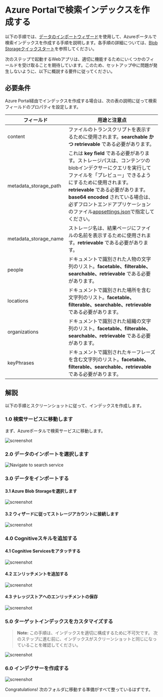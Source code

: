 # Azure Portalで検索インデックスを作成する

以下の手順では、[データのインポートウィザード](https://docs.microsoft.com/azure/search/search-import-data-portal)を使用して、Azureポータルで検索インデックスを作成する手順を説明します。各手順の詳細については、[Blob Storageクイックスタート](https://docs.microsoft.com/azure/search/cognitive-search-quickstart-blob)を参照してください。

次のステップで起動するWebアプリは、適切に機能するためにいくつかのフィールドを受け取ることを期待しています。このため、セットアップ中に問題が発生しないように、以下に概説する要件に従ってください。

## 必要条件

Azure Portal経由でインデックスを作成する場合は、次の表の説明に従って検索フィールドのプロパティを設定します。

| フィールド					|用途と注意点						|
|-----------------------|-----------------------------------------------|
|content				| ファイルのトランスクリプトを表示するために使用されます。**searchable かつ retrievable** である必要があります。  |
|metadata_storage_path	| これは **key field** である必要があります。ストレージパスは、コンテンツのblobインデクサーにクエリを実行してファイルを「プレビュー」できるようにするために使用されます。**retrievable** である必要があります。**base64 encoded** されている場合は、必ずフロントエンドアプリケーションのファイル[appsettings.json](https://github.com/nohanaga/azure-search-knowledge-mining/tree/master/02%20-%20Web%20UI%20Template)で指定してください。		|
|metadata_storage_name	| ストレージ名は、結果ページにファイルの名前を表示するために使用されます。**retrievable** である必要があります。	|
|people					| ドキュメントで識別された人物の文字列のリスト。**facetable、filterable、searchable、retrievable** である必要があります。  |
|locations				| ドキュメントで識別された場所を含む文字列のリスト。**facetable、filterable、searchable、retrievable** である必要があります。  |
|organizations			| ドキュメントで識別された組織の文字列のリスト。**facetable、filterable、searchable、retrievable** である必要があります。  |
|keyPhrases				| ドキュメントで識別されたキーフレーズを含む文字列のリスト。**facetable、filterable、searchable、retrievable** である必要があります。  |

## 解説

以下の手順とスクリーンショットに従って、インデックスを作成します。

### 1.0 検索サービスに移動します

まず、Azureポータルで検索サービスに移動します。

![screenshot](../images/createindex-step0.PNG)

### 2.0 データのインポートを選択します

![Navigate to search service](../images/createindex-step1.PNG)

### 3.0 データをインポートする

#### 3.1 Azure Blob Storageを選択します

![screenshot](../images/createindex-step2.PNG)

#### 3.2 ウィザードに従ってストレージアカウントに接続します

![screenshot](../images/createindex-step3.PNG)

### 4.0 Cognitiveスキルを追加する

#### 4.1 Cognitive Servicesをアタッチする

![screenshot](../images/createindex-step4.PNG)

#### 4.2 エンリッチメントを追加する

![screenshot](../images/createindex-step5.PNG)

#### 4.3 ナレッジストアへのエンリッチメントの保存

![screenshot](../images/createindex-step6.PNG)

### 5.0 ターゲットインデックスをカスタマイズする

> **Note:** この手順は、インデックスを適切に構成するために不可欠です。 次のステップに進む前に、インデックスがスクリーンショットと同じになっていることを確認してください。

![screenshot](../images/createindex-step7.PNG)

### 6.0 インデクサーを作成する

![screenshot](../images/createindex-step8.PNG)

Congratulations! 次のフォルダに移動する準備がすべて整っているはずです。
